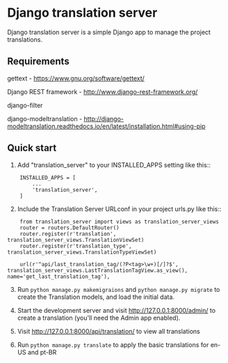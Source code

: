 Django translation server
=========================

Django translation server is a simple Django app to manage the project translations.


Requirements
-----------

gettext - https://www.gnu.org/software/gettext/

Django REST framework - http://www.django-rest-framework.org/

django-filter

django-modeltranslation - http://django-modeltranslation.readthedocs.io/en/latest/installation.html#using-pip

Quick start
-----------

1. Add "translation_server" to your INSTALLED_APPS setting like this::
```
    INSTALLED_APPS = [
        ...
        'translation_server',
    ]
```
2. Include the Translation Server URLconf in your project urls.py like this::
```
    from translation_server import views as translation_server_views
    router = routers.DefaultRouter()
    router.register(r'translation', translation_server_views.TranslationViewSet)    
    router.register(r'translation_type', translation_server_views.TranslationTypeViewSet)

    url(r'^api/last_translation_tag/(?P<tag>\w+)[/]?$', translation_server_views.LastTranslationTagView.as_view(), name='get_last_translation_tag'),
```
3. Run ```python manage.py makemigraions``` and ```python manage.py migrate``` to create the Translation models, and load the initial data.

4. Start the development server and visit http://127.0.0.1:8000/admin/ to create a translation (you'll need the Admin app enabled).

5. Visit http://127.0.0.1:8000/api/translation/ to view all translations

6. Run `python manage.py translate` to apply the basic translations for en-US and pt-BR
